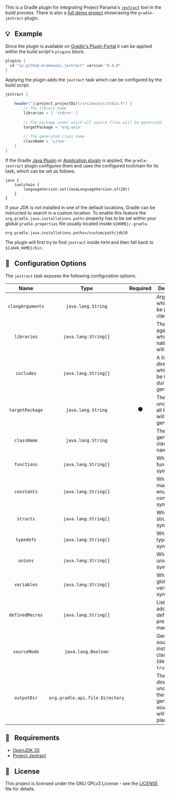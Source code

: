 This is a Gradle plugin for integrating Project Panama's [`jextract`](https://github.com/openjdk/jextract) tool in the build process.
There is also a [full demo project](https://github.com/krakowski/jextract-demo) showcasing the `gradle-jextract` plugin.
## :bulb: &nbsp; Example

Since the plugin is available on [Gradle's Plugin Portal](https://plugins.gradle.org/) it can be applied within the build script's `plugins` block.

```gradle
plugins {
  id "io.github.krakowski.jextract" version "0.4.0"
}
```

Applying the plugin adds the `jextract` task which can be configured by the build script.

```gradle
jextract {

    header("${project.projectDir}/src/main/c/stdio.h") {
        // The library name
        libraries = [ 'stdc++' ]
    
        // The package under which all source files will be generated
        targetPackage = 'org.unix'
        
        // The generated class name
        className = 'Linux'
    }
}
```

If the Gradle [Java Plugin](https://docs.gradle.org/current/userguide/java_plugin.html) or
[Application plugin](https://docs.gradle.org/current/userguide/application_plugin.html) is applied, the `gradle-jextract`
plugin configures them and uses the configured toolchain for its task, which can be set as follows.

```
java {
    toolchain {
        languageVersion.set(JavaLanguageVersion.of(20))
    }
}
```

If your JDK is not installed in one of the default locations, Gradle can be instructed to search in a custom location.
To enable this feature the `org.gradle.java.installations.paths` property has to be set within your global `gradle.properties`
file usually located inside `${HOME}/.gradle`.

```
org.gradle.java.installations.paths=/custom/path/jdk20
```

The plugin will first try to find `jextract` inside `PATH` and then fall back to `${JAVA_HOME}/bin`.

## :triangular_ruler: &nbsp; Configuration Options

The `jextract` task exposes the following configuration options.

|       Name       |               Type              |    Required    | Description                                                               |
|:----------------:|:-------------------------------:|:--------------:|---------------------------------------------------------------------------|
| `clangArguments` |        `java.lang.String`       |                | Arguments which should be passed to clang                                 |
|   `libraries`    |       `java.lang.String[]`      |                | The libraries against which the native code will link                     |
|    `includes`    |       `java.lang.String[]`      |                | A list of directories which should be included during code generation     |
| `targetPackage`  |        `java.lang.String`       | :black_circle: | The package under which all bindings will be generated                    |
|   `className`    |        `java.lang.String`       |                | The generated class file's name                                           |
|   `functions`    |       `java.lang.String[]`      |                | Whitelist of function symbols                                             |
|   `constants`    |       `java.lang.String[]`      |                | Whitelist of macro and enum constant symbols                              |
|    `structs`     |       `java.lang.String[]`      |                | Whitelist of struct symbols                                               |
|    `typedefs`    |       `java.lang.String[]`      |                | Whitelist of typedef symbols                                              |
|     `unions`     |       `java.lang.String[]`      |                | Whitelist of union symbols                                                |
|   `variables`    |       `java.lang.String[]`      |                | Whitelist of global variable symbols                                      |
| `definedMacros`  |       `java.lang.String[]`      |                | List of additional defined C preprocessor macros                          |
|   `sourceMode`   |       `java.lang.Boolean`       |                | Generate source files instead of class files (default: `true`)            |
|   `outputDir`    | `org.gradle.api.file.Directory` |                | The output directory under which the generated source files will be placed |

## :wrench: &nbsp; Requirements

  * [OpenJDK 20](https://openjdk.org/projects/jdk/20/)
  * [Project Jextract](https://jdk.java.net/jextract/)
  
## :scroll: &nbsp; License

This project is licensed under the GNU GPLv3 License - see the [LICENSE](LICENSE) file for details.
